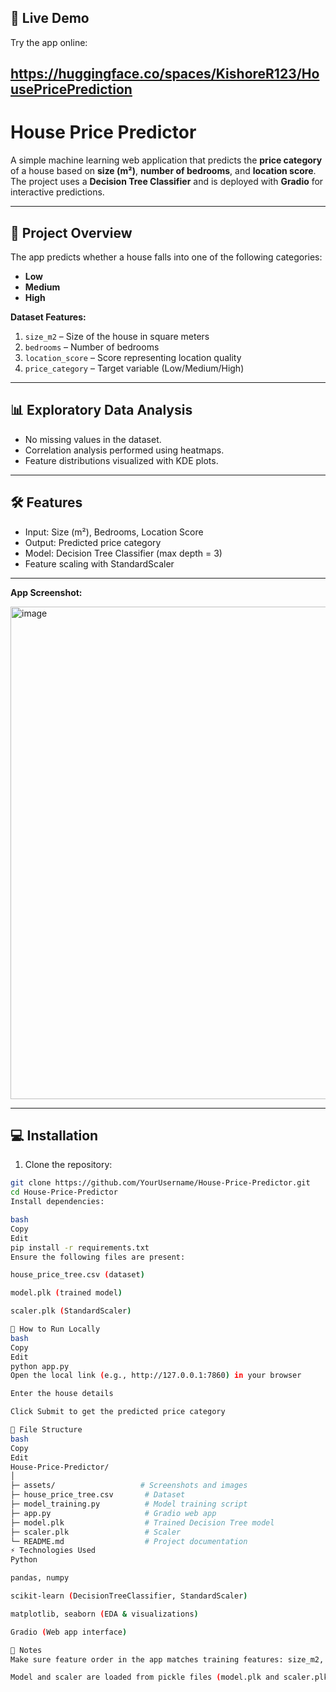 ## 🚀 Live Demo

Try the app online:  


## https://huggingface.co/spaces/KishoreR123/HousePricePrediction


# House Price Predictor

A simple machine learning web application that predicts the **price category** of a house based on **size (m²)**, **number of bedrooms**, and **location score**. The project uses a **Decision Tree Classifier** and is deployed with **Gradio** for interactive predictions.

---

## 🔹 Project Overview

The app predicts whether a house falls into one of the following categories:

- **Low**
- **Medium**
- **High**

**Dataset Features:**

1. `size_m2` – Size of the house in square meters  
2. `bedrooms` – Number of bedrooms  
3. `location_score` – Score representing location quality  
4. `price_category` – Target variable (Low/Medium/High)

---

## 📊 Exploratory Data Analysis

- No missing values in the dataset.  
- Correlation analysis performed using heatmaps.  
- Feature distributions visualized with KDE plots.  
---

## 🛠️ Features

- Input: Size (m²), Bedrooms, Location Score  
- Output: Predicted price category  
- Model: Decision Tree Classifier (max depth = 3)  
- Feature scaling with StandardScaler  

--- 

**App Screenshot:**

<img width="1919" height="788" alt="image" src="https://github.com/user-attachments/assets/523ffc49-bcc2-4003-9db5-c4d14a9abb83" />

---

## 💻 Installation

1. Clone the repository:

```bash
git clone https://github.com/YourUsername/House-Price-Predictor.git
cd House-Price-Predictor
Install dependencies:

bash
Copy
Edit
pip install -r requirements.txt
Ensure the following files are present:

house_price_tree.csv (dataset)

model.plk (trained model)

scaler.plk (StandardScaler)

🧪 How to Run Locally
bash
Copy
Edit
python app.py
Open the local link (e.g., http://127.0.0.1:7860) in your browser

Enter the house details

Click Submit to get the predicted price category

📁 File Structure
bash
Copy
Edit
House-Price-Predictor/
│
├─ assets/                   # Screenshots and images
├─ house_price_tree.csv       # Dataset
├─ model_training.py          # Model training script
├─ app.py                     # Gradio web app
├─ model.plk                  # Trained Decision Tree model
├─ scaler.plk                 # Scaler
└─ README.md                  # Project documentation
⚡ Technologies Used
Python

pandas, numpy

scikit-learn (DecisionTreeClassifier, StandardScaler)

matplotlib, seaborn (EDA & visualizations)

Gradio (Web app interface)

📌 Notes
Make sure feature order in the app matches training features: size_m2, bedrooms, location_score

Model and scaler are loaded from pickle files (model.plk and scaler.plk)
